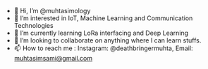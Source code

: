 - 👋 Hi, I’m @muhtasimology
- 👀 I’m interested in IoT, Machine Learning and Communication Technologies
- 🌱 I’m currently learning LoRa interfacing and Deep Learning
- 💞️ I’m looking to collaborate on anything where I can learn stuffs.
- 📫 How to reach me : Instagram: @deathbringermuhta, Email: muhtasimsami@gmail.com
<!---
muhtasimology/muhtasimology is a ✨ special ✨ repository because its `README.md` (this file) appears on your GitHub profile.
You can click the Preview link to take a look at your changes.
--->
